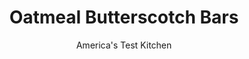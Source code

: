 ---
layout: ../../layouts/MarkdownPostLayout.astro
title: Oatmeal Butterscotch Bars
author: America's Test Kitchen
pubDate: 2023-03-15
description: "This bake-sale favorite combines oatmeal cookie dough with a bag of butterscotch chips. We found these versions far too sweet, and we wanted a chewier, less crumbly texture."
image_url: https://res.cloudinary.com/hksqkdlah/image/upload/ar_1:1,c_fill,dpr_2.0,f_auto,fl_lossy.progressive.strip_profile,g_faces:auto,q_auto:low,w_344/36692_sfs-oatmeal-butterscotch-bars-024
tags: ["Desserts or Baked Goods","Cookies","Cook's Country TV"]
calories: 4524
protein: 1
carbohydrates: 17
fats: 
fiber: 
ingredients: ["1 1/4 cups (6¼ ounces), all-purpose flour","2 cups (6 ounces), old-fashioned rolled oats","1/2 teaspoon, baking soda","1/2 teaspoon, salt","3/4 cup (4½ ounces), butterscotch chips","16 tablespoons, unsalted butter","1 cup (7 ounces), packed dark brown sugar","2 teaspoons, vanilla extract","1 , large egg","1/4 cup (1½ ounces), butterscotch chips","2 tablespoons packed, dark brown sugar","1 tablespoon, water","1/8 teaspoon, salt"]
serves: 36
time: "55 minutes, plus 2 hours cooling"
instructions: ["FOR THE BARS: Adjust oven rack to middle position and heat oven to 350 degrees. Make foil sling for 13 by 9-inch baking pan by folding 2 long sheets of aluminum foil; first sheet should be 13 inches wide and second sheet should be 9 inches wide. Lay sheets of foil in pan perpendicular to each other, with extra foil hanging over edges of pan. Push foil into corners and up sides of pan, smoothing foil flush to pan. Grease foil.","Whisk flour, oats, baking soda, and salt together in bowl. Place butterscotch chips in large bowl. Melt butter in 12-inch skillet over medium-high heat. Continue to cook, swirling skillet constantly, until butter is dark golden brown and has nutty aroma, 1 to 5 minutes. Add browned butter to butterscotch chips and whisk until smooth. Whisk in sugar until dissolved, then whisk in vanilla and egg until combined. Stir in flour mixture in 2 additions until combined.","Transfer mixture to prepared pan and spread into even layer. Bake until edges are golden brown and toothpick inserted in center comes out with few crumbs attached, 17 to 19 minutes, rotating pan halfway through baking. Transfer pan to wire rack.","FOR THE GLAZE: Place butterscotch chips in small bowl. Bring sugar, water, and salt to simmer in small saucepan. Pour hot sugar mixture over butterscotch chips and whisk until smooth. Drizzle glaze over warm bars and let cool until warm to touch, about 1½ hours.","Using foil overhang, lift bars from pan and transfer to wire rack; let cool completely. Cut into 36 pieces before serving."]
nutrition: ["34 mg Potassium","31 mg Phosphorus","10 mg Calcium","14 mg Magnesium","67 mg Sodium","5 g Fat","1 g Monounsaturated","19 mg Cholesterol","3 g Saturated","7 µg Folic acid","3 µg Folate (food)","10 g Sugars","4 g Water","17 g Carbs","16 µg Folate equivalent (total)","1 g Protein","46 µg Vitamin A","125 kcal Energy","9 g Sugars, added","4524 calories"]
notes: "Quick oats will work in this recipe, but the&nbsp;bars&nbsp;will be less chewy and flavorful; do not use instant oats."
---